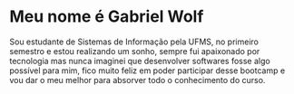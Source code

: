 # Meu nome é Gabriel Wolf
Sou estudante de Sistemas de Informação pela UFMS, no primeiro semestro e estou realizando um sonho, sempre fui apaixonado por tecnologia mas nunca imaginei que desenvolver softwares fosse algo possível para mim, fico muito feliz em poder participar desse bootcamp e vou dar o meu melhor para absorver todo o conhecimento do curso.
